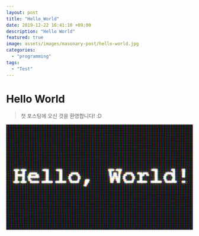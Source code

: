 ```yaml
---
layout: post
title: "Hello_World"
date: 2019-12-22 16:41:10 +09:00
description: "Hello World"
featured: true
image: assets/images/masonary-post/hello-world.jpg
categories: 
  - "programming"
tags:
  - "Test"
---
```



Hello World
======

> 첫 포스팅에 오신 것을 환영합니다! :D

![Hello World](./assets/images/masonary-post/hello-world.jpg "Hello World")